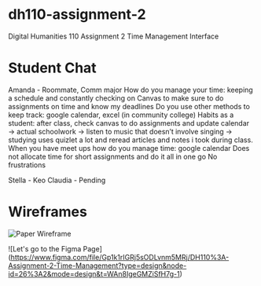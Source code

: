 # dh110-assignment-2
Digital Humanities 110 Assignment 2 Time Management Interface

# Student Chat
Amanda - Roommate, Comm major
How do you manage your time: keeping a schedule and constantly checking on Canvas to make sure to do assignments on time and know my deadlines 
Do you use other methods to keep track: google calendar, excel (in community college) 
Habits as a student: after class, check canvas to do assignments and update calendar → actual schoolwork → listen to music that doesn’t involve singing → studying uses quizlet a lot and reread articles and notes i took during class. 
When you have meet ups how do you manage time: google calendar 
Does not allocate time for short assignments and do it all in one go 
No frustrations

Stella - Keo
Claudia - Pending

# Wireframes
 
![Paper Wireframe](https://amandacai12.github.io/dh110-assignment-2/emma.png)

![Let's go to the Figma Page] (https://www.figma.com/file/Gp1k1rIGRj5sODLvnm5MRj/DH110%3A-Assignment-2-Time-Management?type=design&node-id=26%3A2&mode=design&t=WAn8IgeGMZiSfH7g-1)
